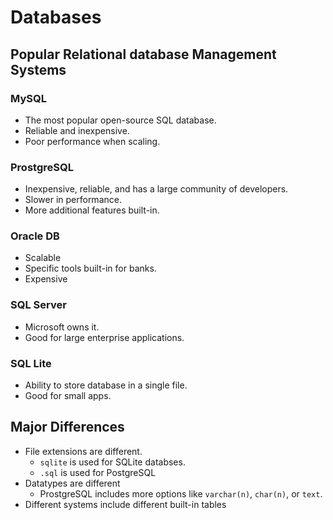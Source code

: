 # Databases

## Popular Relational database Management Systems

### MySQL

* The most popular open-source SQL database.
* Reliable and inexpensive.
* Poor performance when scaling.

### ProstgreSQL

* Inexpensive, reliable, and has a large community of developers.
* Slower in performance.
* More additional features built-in.

### Oracle DB

* Scalable
* Specific tools built-in for banks.
* Expensive

### SQL Server

* Microsoft owns it.
* Good for large enterprise applications.

### SQL Lite

* Ability to store database in a single file.
* Good for small apps.

## Major Differences

* File extensions are different. 
  * `sqlite` is used for SQLite databses.
  * `.sql` is used for PostgreSQL
* Datatypes are different
  * ProstgreSQL includes more options like `varchar(n)`, `char(n)`, or `text`.
* Different systems include different built-in tables

